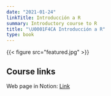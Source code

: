 ```yaml
---
date: "2021-01-24"
linkTitle: Introducción a R
summary: Introductory course to R
title: "\U0001F4CA Introducción a R"
type: book
---
```


{{< figure src="featured.jpg" >}}

<!---
{{< toc hide_on="xl" >}}
-->

## Course links

Web page in Notion: [Link](https://segana.notion.site/Curso-Introductorio-a-la-programaci-n-en-R-3481b6f07adb41a08f1958058ea8850e)


